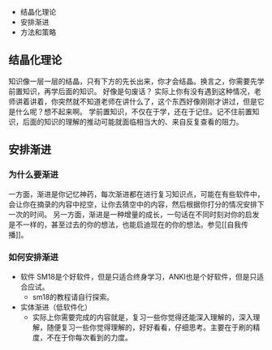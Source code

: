 - 结晶化理论
- 安排渐进
- 方法和策略

## 结晶化理论
知识像一层一层的结晶，只有下方的先长出来，你才会结晶。换言之，你需要先学前置知识，再学后面的知识。
好像是句废话？
实际上你有没有遇到这种情况，老师讲着讲着，你突然就不知道老师在讲什么了，这个东西好像刚刚才讲过，但是它是什么呢？想不起来啊。
学前置知识，不仅在于学，还在于记住。记不住前置知识，后面的知识的理解的推动可能就面临相当大的、来自反复查看的阻力。
## 安排渐进

### 为什么要渐进
一方面，渐进是你记忆神药，每次渐进都在进行复习知识点，可能在有些软件中，会让你在摘录的内容中挖空，让你去猜空中的内容，然后根据你打分的情况安排下一次的时间。
另一方面，渐进是一种增量的成长，一句话在不同时刻对你的启发是不一样的，甚至过去的你的想法，也能启迪现在的你的想法。参见[[自我传播]]。
### 如何安排渐进
- 软件
	SM18是个好软件，但是只适合终身学习，ANKI也是个好软件，但是只适合应试。
	- sm18的教程请自行探索。
- 实体渐进（低软件化）
	- 实际上你需要完成的内容就是，复习一些你觉得还能深入理解的，深入理解，随便复习一些你觉得理解的，好好看看，仔细思考。主要在于刷的精度，不在于你每次看到的力度。